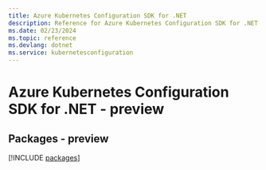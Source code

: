 ```yaml
---
title: Azure Kubernetes Configuration SDK for .NET
description: Reference for Azure Kubernetes Configuration SDK for .NET
ms.date: 02/23/2024
ms.topic: reference
ms.devlang: dotnet
ms.service: kubernetesconfiguration
---
```

# Azure Kubernetes Configuration SDK for .NET - preview
## Packages - preview
[!INCLUDE [packages](kubernetes-configuration-index.md)]